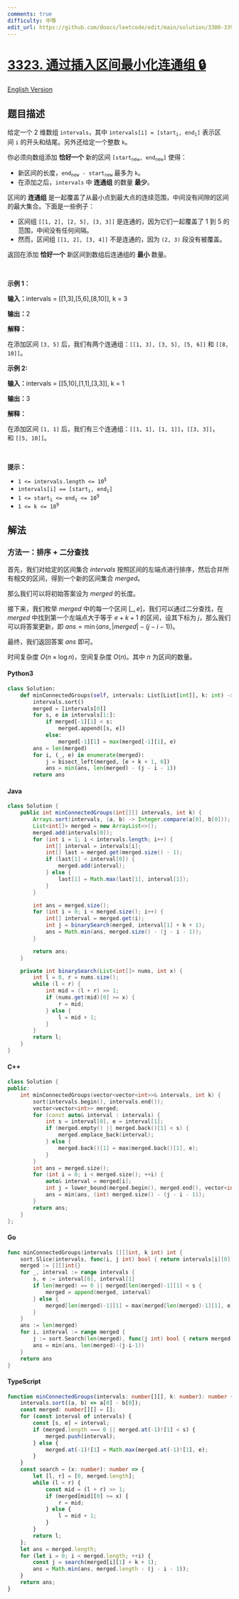 ```yaml
---
comments: true
difficulty: 中等
edit_url: https://github.com/doocs/leetcode/edit/main/solution/3300-3399/3323.Minimize%20Connected%20Groups%20by%20Inserting%20Interval/README.md
---
```


<!-- problem:start -->

# [3323. 通过插入区间最小化连通组 🔒](https://leetcode.cn/problems/minimize-connected-groups-by-inserting-interval)

[English Version](/solution/3300-3399/3323.Minimize%20Connected%20Groups%20by%20Inserting%20Interval/README_EN.md)

## 题目描述

<!-- description:start -->

<p>给定一个 2 维数组&nbsp;<code>intervals</code>，其中&nbsp;<code>intervals[i] = [start<sub>i</sub>, end<sub>i</sub>]</code>&nbsp;表示区间&nbsp;<code>i</code>&nbsp;的开头和结尾。另外还给定一个整数&nbsp;<code>k</code>。</p>

<p>你必须向数组添加 <strong>恰好一个</strong>&nbsp;新的区间&nbsp;<code>[start<sub>new</sub>, end<sub>new</sub>]</code>&nbsp;使得：</p>

<ul>
	<li>新区间的长度，<code>end<sub>new</sub> - start<sub>new</sub></code>&nbsp;最多为&nbsp;<code>k</code>。</li>
	<li>在添加之后，<code>intervals</code>&nbsp;中 <strong>连通组</strong>&nbsp;的数量 <strong>最少</strong>。</li>
</ul>

<p>区间的 <strong>连通组</strong>&nbsp;是一起覆盖了从最小点到最大点的连续范围，中间没有间隙的区间的最大集合。下面是一些例子：</p>

<ul>
	<li>区间组&nbsp;<code>[[1, 2], [2, 5], [3, 3]]</code>&nbsp;是连通的，因为它们一起覆盖了 1 到 5 的范围，中间没有任何间隔。</li>
	<li>然而，区间组&nbsp;<code>[[1, 2], [3, 4]]</code>&nbsp;不是连通的，因为&nbsp;<code>(2, 3)</code>&nbsp;段没有被覆盖。</li>
</ul>

<p>返回在添加&nbsp;<strong>恰好一个</strong>&nbsp;新区间到数组后连通组的 <strong>最小</strong>&nbsp;数量。</p>

<p>&nbsp;</p>

<p><strong class="example">示例 1：</strong></p>

<div class="example-block">
<p><span class="example-io"><b>输入：</b>intervals = [[1,3],[5,6],[8,10]], k = 3</span></p>

<p><span class="example-io"><b>输出：</b>2</span></p>

<p><strong>解释：</strong></p>

<p>在添加区间&nbsp;<code>[3, 5]</code>&nbsp;后，我们有两个连通组：<code>[[1, 3], [3, 5], [5, 6]]</code> 和&nbsp;<code>[[8, 10]]</code>。</p>
</div>

<p><strong class="example">示例 2:</strong></p>

<div class="example-block">
<p><span class="example-io"><b>输入：</b>intervals = [[5,10],[1,1],[3,3]], k = 1</span></p>

<p><span class="example-io"><b>输出：</b>3</span></p>

<p><strong>解释：</strong></p>

<p>在添加区间&nbsp;<code>[1, 1]</code>&nbsp;后，我们有三个连通组：<code>[[1, 1], [1, 1]]</code>，<code>[[3, 3]]</code>，和&nbsp;<code>[[5, 10]]</code>。</p>
</div>

<p>&nbsp;</p>

<p><strong>提示：</strong></p>

<ul>
	<li><code>1 &lt;= intervals.length &lt;= 10<sup>5</sup></code></li>
	<li><code>intervals[i] == [start<sub>i</sub>, end<sub>i</sub>]</code></li>
	<li><code>1 &lt;= start<sub>i</sub> &lt;= end<sub>i</sub> &lt;= 10<sup>9</sup></code></li>
	<li><code>1 &lt;= k &lt;= 10<sup>9</sup></code></li>
</ul>

<!-- description:end -->

## 解法

<!-- solution:start -->

### 方法一：排序 + 二分查找

首先，我们对给定的区间集合 $\textit{intervals}$ 按照区间的左端点进行排序，然后合并所有相交的区间，得到一个新的区间集合 $\textit{merged}$。

那么我们可以将初始答案设为 $\textit{merged}$ 的长度。

接下来，我们枚举 $\textit{merged}$ 中的每一个区间 $[\_, e]$，我们可以通过二分查找，在 $\textit{merged}$ 中找到第一个左端点大于等于 $e + k + 1$ 的区间，设其下标为 $j$，那么我们可以将答案更新，即 $\textit{ans} = \min(\textit{ans}, |\textit{merged}| - (j - i - 1))$。

最终，我们返回答案 $\textit{ans}$ 即可。

时间复杂度 $O(n \times \log n)$，空间复杂度 $O(n)$。其中 $n$ 为区间的数量。

<!-- tabs:start -->

#### Python3

```python
class Solution:
    def minConnectedGroups(self, intervals: List[List[int]], k: int) -> int:
        intervals.sort()
        merged = [intervals[0]]
        for s, e in intervals[1:]:
            if merged[-1][1] < s:
                merged.append([s, e])
            else:
                merged[-1][1] = max(merged[-1][1], e)
        ans = len(merged)
        for i, (_, e) in enumerate(merged):
            j = bisect_left(merged, [e + k + 1, 0])
            ans = min(ans, len(merged) - (j - i - 1))
        return ans
```

#### Java

```java
class Solution {
    public int minConnectedGroups(int[][] intervals, int k) {
        Arrays.sort(intervals, (a, b) -> Integer.compare(a[0], b[0]));
        List<int[]> merged = new ArrayList<>();
        merged.add(intervals[0]);
        for (int i = 1; i < intervals.length; i++) {
            int[] interval = intervals[i];
            int[] last = merged.get(merged.size() - 1);
            if (last[1] < interval[0]) {
                merged.add(interval);
            } else {
                last[1] = Math.max(last[1], interval[1]);
            }
        }

        int ans = merged.size();
        for (int i = 0; i < merged.size(); i++) {
            int[] interval = merged.get(i);
            int j = binarySearch(merged, interval[1] + k + 1);
            ans = Math.min(ans, merged.size() - (j - i - 1));
        }

        return ans;
    }

    private int binarySearch(List<int[]> nums, int x) {
        int l = 0, r = nums.size();
        while (l < r) {
            int mid = (l + r) >> 1;
            if (nums.get(mid)[0] >= x) {
                r = mid;
            } else {
                l = mid + 1;
            }
        }
        return l;
    }
}
```

#### C++

```cpp
class Solution {
public:
    int minConnectedGroups(vector<vector<int>>& intervals, int k) {
        sort(intervals.begin(), intervals.end());
        vector<vector<int>> merged;
        for (const auto& interval : intervals) {
            int s = interval[0], e = interval[1];
            if (merged.empty() || merged.back()[1] < s) {
                merged.emplace_back(interval);
            } else {
                merged.back()[1] = max(merged.back()[1], e);
            }
        }
        int ans = merged.size();
        for (int i = 0; i < merged.size(); ++i) {
            auto& interval = merged[i];
            int j = lower_bound(merged.begin(), merged.end(), vector<int>{interval[1] + k + 1, 0}) - merged.begin();
            ans = min(ans, (int) merged.size() - (j - i - 1));
        }
        return ans;
    }
};
```

#### Go

```go
func minConnectedGroups(intervals [][]int, k int) int {
	sort.Slice(intervals, func(i, j int) bool { return intervals[i][0] < intervals[j][0] })
	merged := [][]int{}
	for _, interval := range intervals {
		s, e := interval[0], interval[1]
		if len(merged) == 0 || merged[len(merged)-1][1] < s {
			merged = append(merged, interval)
		} else {
			merged[len(merged)-1][1] = max(merged[len(merged)-1][1], e)
		}
	}
	ans := len(merged)
	for i, interval := range merged {
		j := sort.Search(len(merged), func(j int) bool { return merged[j][0] >= interval[1]+k+1 })
		ans = min(ans, len(merged)-(j-i-1))
	}
	return ans
}
```

#### TypeScript

```ts
function minConnectedGroups(intervals: number[][], k: number): number {
    intervals.sort((a, b) => a[0] - b[0]);
    const merged: number[][] = [];
    for (const interval of intervals) {
        const [s, e] = interval;
        if (merged.length === 0 || merged.at(-1)![1] < s) {
            merged.push(interval);
        } else {
            merged.at(-1)![1] = Math.max(merged.at(-1)![1], e);
        }
    }
    const search = (x: number): number => {
        let [l, r] = [0, merged.length];
        while (l < r) {
            const mid = (l + r) >> 1;
            if (merged[mid][0] >= x) {
                r = mid;
            } else {
                l = mid + 1;
            }
        }
        return l;
    };
    let ans = merged.length;
    for (let i = 0; i < merged.length; ++i) {
        const j = search(merged[i][1] + k + 1);
        ans = Math.min(ans, merged.length - (j - i - 1));
    }
    return ans;
}
```

<!-- tabs:end -->

<!-- solution:end -->

<!-- problem:end -->

